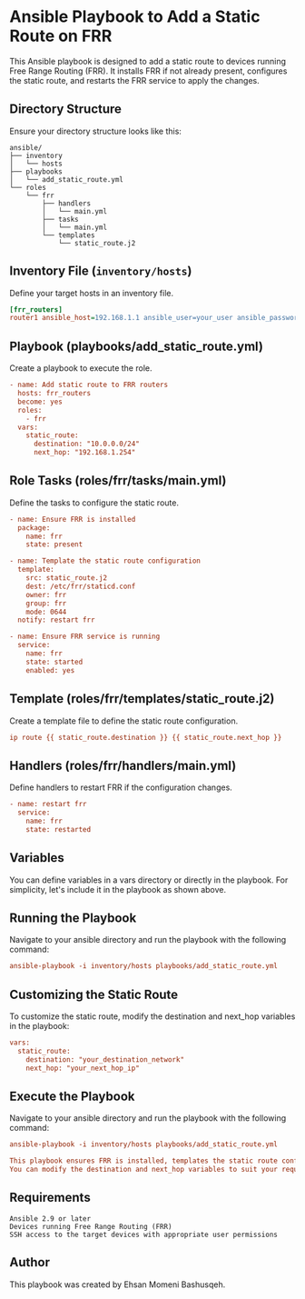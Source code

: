 # Ansible Playbook to Add a Static Route on FRR
This Ansible playbook is designed to add a static route to devices running Free Range Routing (FRR). It installs FRR if not already present, configures the static route, and restarts the FRR service to apply the changes.

## Directory Structure

Ensure your directory structure looks like this:

```plaintext
ansible/
├── inventory
│   └── hosts
├── playbooks
│   └── add_static_route.yml
└── roles
    └── frr
        ├── handlers
        │   └── main.yml
        ├── tasks
        │   └── main.yml
        └── templates
            └── static_route.j2
```

## Inventory File (`inventory/hosts`)

Define your target hosts in an inventory file.
```ini
[frr_routers]
router1 ansible_host=192.168.1.1 ansible_user=your_user ansible_password=your_password
```

## Playbook (playbooks/add_static_route.yml)
Create a playbook to execute the role.

```ini
- name: Add static route to FRR routers
  hosts: frr_routers
  become: yes
  roles:
    - frr
  vars:
    static_route:
      destination: "10.0.0.0/24"
      next_hop: "192.168.1.254"
```

## Role Tasks (roles/frr/tasks/main.yml)
Define the tasks to configure the static route.
```ini
- name: Ensure FRR is installed
  package:
    name: frr
    state: present

- name: Template the static route configuration
  template:
    src: static_route.j2
    dest: /etc/frr/staticd.conf
    owner: frr
    group: frr
    mode: 0644
  notify: restart frr

- name: Ensure FRR service is running
  service:
    name: frr
    state: started
    enabled: yes
```

## Template (roles/frr/templates/static_route.j2)
Create a template file to define the static route configuration.
```ini
ip route {{ static_route.destination }} {{ static_route.next_hop }}
```

## Handlers (roles/frr/handlers/main.yml)
Define handlers to restart FRR if the configuration changes.
```ini
- name: restart frr
  service:
    name: frr
    state: restarted
```

## Variables
You can define variables in a vars directory or directly in the playbook. For simplicity, let's include it in the playbook as shown above.

## Running the Playbook
Navigate to your ansible directory and run the playbook with the following command:
```ini
ansible-playbook -i inventory/hosts playbooks/add_static_route.yml
```

## Customizing the Static Route
To customize the static route, modify the destination and next_hop variables in the playbook:
```ini
vars:
  static_route:
    destination: "your_destination_network"
    next_hop: "your_next_hop_ip"
```

## Execute the Playbook
Navigate to your ansible directory and run the playbook with the following command:
```ini
ansible-playbook -i inventory/hosts playbooks/add_static_route.yml

This playbook ensures FRR is installed, templates the static route configuration into the staticd.conf file, and restarts the FRR service to apply the changes.
You can modify the destination and next_hop variables to suit your requirements.
```

## Requirements
```plaintext
Ansible 2.9 or later
Devices running Free Range Routing (FRR)
SSH access to the target devices with appropriate user permissions
```

## Author
This playbook was created by Ehsan Momeni Bashusqeh.
